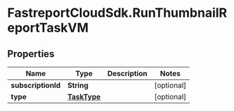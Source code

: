 # FastreportCloudSdk.RunThumbnailReportTaskVM

## Properties

Name | Type | Description | Notes
------------ | ------------- | ------------- | -------------
**subscriptionId** | **String** |  | [optional] 
**type** | [**TaskType**](TaskType.md) |  | [optional] 


